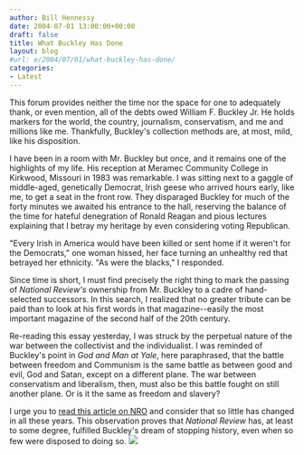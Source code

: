 ```yaml
---
author: Bill Hennessy
date: 2004-07-01 13:00:00+00:00
draft: false
title: What Buckley Has Done
layout: blog
#url: e/2004/07/01/what-buckley-has-done/
categories:
- Latest
---
```


This forum provides neither the time nor the space for one to adequately thank, or even mention, all of the debts owed William F. Buckley Jr. He holds markers for the world, the country, journalism, conservatism, and me and millions like me. Thankfully, Buckley's collection methods are, at most, mild, like his disposition.

I have been in a room with Mr. Buckley but once, and it remains one of the highlights of my life. His reception at Meramec Community College in Kirkwood, Missouri in 1983 was remarkable. I was sitting next to a gaggle of middle-aged, genetically Democrat, Irish geese who arrived hours early, like me, to get a seat in the front row. They disparaged Buckley for much of the forty minutes we awaited his entrance to the hall, reserving the balance of the time for hateful denegration of Ronald Reagan and pious lectures explaining that I betray my heritage by even considering voting Republican.

"Every Irish in America would have been killed or sent home if it weren't for the Democrats," one woman hissed, her face turning an unhealthy red that betrayed her ethnicity. "As were the blacks," I responded.

Since time is short, I must find precisely the right thing to mark the passing of _National Review's_ ownership from Mr. Buckley to a cadre of hand-selected successors. In this search, I realized that no greater tribute can be paid than to look at his first words in that magazine--easily the most important magazine of the second half of the 20th century. 

Re-reading this essay yesterday, I was struck by the perpetual nature of the war between the collectivist and the individualist. I was reminded of Buckley's point in _God and Man at Yale_, here paraphrased, that the battle between freedom and Communism is the same battle as between good and evil, God and Satan, except on a different plane. The war between conservatism and liberalism, then, must also be this battle fought on still another plane. Or is it the same as freedom and slavery? 

I urge you to [read this article on NRO](https://www.nationalreview.com/flashback/buckley200406290949.asp) and consider that so little has changed in all these years. This observation proves that _National Review_ has, at least to some degree, fulfilled Buckley's dream of stopping history, even when so few were disposed to doing so. ![](https://blog.billhennessy.com/aggbug.aspx?PostID=725)

